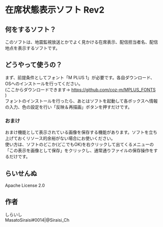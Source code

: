 # 在席状態表示ソフト Rev2

## 何をするソフト？
このソフトは、地震監視放送とかでよく見かける在席表示、配信担当者名、配信地点を表示するソフトです。

## どうやって使うの？
まず、前提条件としてフォント「M PLUS 1」が必要です。各自ダウンロード、OSへのインストールを行ってください。  
(ここからダウンロードできます→ https://github.com/coz-m/MPLUS_FONTS )  
フォントのインストールを行ったら、あとはソフトを起動して各ボックスへ情報の入力、色の設定を行い「反映＆再描画」ボタンを押すだけです。  
### おまけ
おまけ機能として表示されている画像を保存する機能があります。ソフトを立ち上げておくリソース的余裕がない場合にお使いください。  
使い方は、ソフトのどこか(どこでもOK)を右クリックして出てくるメニューの「この表示を画像として保存」をクリックし、通常通りファイルの保存操作をするだけです。

## らいせんぬ
Apache License 2.0

## 作者
しらいし  
MasatoSiraisi#0014|@Siraisi_Ch
